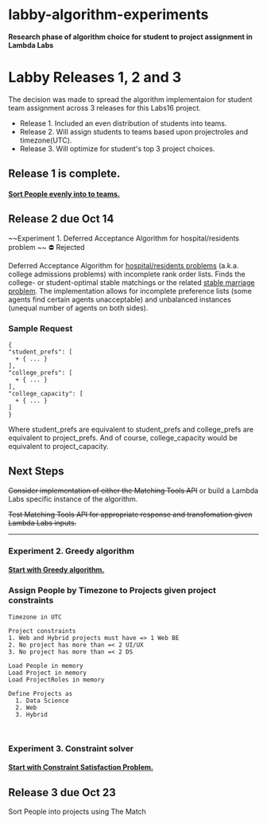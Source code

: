 # labby-algorithm-experiments
**Research phase of algorithm choice for student to project assignment in Lambda Labs**


# Labby Releases 1, 2 and 3
  
The decision was made to spread the algorithm implementaion for student team assignment across 3 releases for this Labs16 project.
* Release 1. Included an even distribution of students into teams.
* Release 2. Will assign students to teams based upon projectroles and timezone(UTC).
* Release 3. Will optimize for student's top 3 project choices.

## Release 1 is complete.
#### [Sort People evenly into to teams.](https://github.com/Lambda-School-Labs/labby-be/tree/master/Sorting) 

  
## Release 2 due Oct 14
  
~~Experiment 1.  Deferred Acceptance Algorithm for hospital/residents problem  ~~
  :no_entry: Rejected
    
Deferred Acceptance Algorithm for [hospital/residents problems](https://en.wikipedia.org/wiki/National_Resident_Matching_Program#Matching_algorithm) (a.k.a. college admissions problems) with incomplete rank order lists. Finds the college- or student-optimal stable matchings or the related [stable marriage problem](https://en.wikipedia.org/wiki/Stable_marriage_problem). The implementation allows for incomplete preference lists (some agents find certain agents unacceptable) and unbalanced instances (unequal number of agents on both sides).  
    
 ### Sample Request  
      
```
{
"student_prefs": [
  + { ... }
],
"college_prefs": [
  + { ... }
],
"college_capacity": [
  + { ... }
]
}
```
    
Where student_prefs are equivalent to student_prefs and college_prefs are equivalent to project_prefs. And of course, college_capacity would be equivalent to project_capacity.
    
## Next Steps
  
~~Consider implementation of either the Matching Tools API~~ or build a Lambda Labs specific instance of the algorithm.

~~Test Matching Tools API for appropriate response and transfomation given Lambda Labs inputs.~~

------

### Experiment 2.  Greedy algorithm  
#### [Start with Greedy algorithm.](https://en.wikipedia.org/wiki/Greedy_algorithm)

### Assign People by Timezone to Projects given project constraints

```
Timezone in UTC

Project constraints
1. Web and Hybrid projects must have => 1 Web BE
2. No project has more than =< 2 UI/UX
3. No project has more than =< 2 DS
```
```
Load People in memory  
Load Project in memory  
Load ProjectRoles in memory  

Define Projects as
  1. Data Science
  2. Web
  3. Hybrid
  
  

```
### Experiment 3.  Constraint solver
#### [Start with Constraint Satisfaction Problem.](https://en.wikipedia.org/wiki/Constraint_satisfaction_problem)


## Release 3 due Oct 23

Sort People into projects using The Match
